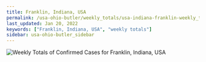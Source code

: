 ```yaml
---
title: Franklin, Indiana, USA
permalink: /usa-ohio-butler/weekly_totals/usa-indiana-franklin-weekly_totals.html
last_updated: Jan 20, 2022
keywords: ["Franklin, Indiana, USA", "weekly totals"]
sidebar: usa-ohio-butler_sidebar
---
```


![Weekly Totals of Confirmed Cases for Franklin, Indiana, USA](/covid_tracker/images/graphs/usa-indiana-franklin-weekly_totals_graph.png)
